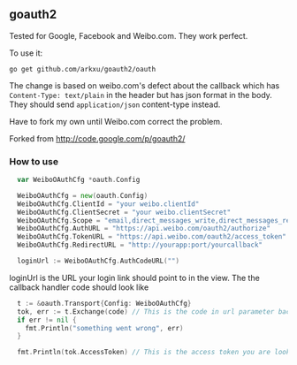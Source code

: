 ## goauth2


Tested for Google, Facebook and Weibo.com. They work perfect.

To use it:

`go get github.com/arkxu/goauth2/oauth`

The change is based on weibo.com's defect about the callback which has `Content-Type: text/plain` in the header but has json format in the body.
They should send `application/json` content-type instead.

Have to fork my own until Weibo.com correct the problem.

Forked from http://code.google.com/p/goauth2/

### How to use

```Go
  var WeiboOAuthCfg *oauth.Config

  WeiboOAuthCfg = new(oauth.Config)
  WeiboOAuthCfg.ClientId = "your weibo.clientId"
  WeiboOAuthCfg.ClientSecret = "your weibo.clientSecret"
  WeiboOAuthCfg.Scope = "email,direct_messages_write,direct_messages_read"
  WeiboOAuthCfg.AuthURL = "https://api.weibo.com/oauth2/authorize"
  WeiboOAuthCfg.TokenURL = "https://api.weibo.com/oauth2/access_token"
  WeiboOAuthCfg.RedirectURL = "http://yourapp:port/yourcallback"

  loginUrl := WeiboOAuthCfg.AuthCodeURL("")
```

loginUrl is the URL your login link should point to in the view. The the callback handler code should look like

```Go
  t := &oauth.Transport{Config: WeiboOAuthCfg}
  tok, err := t.Exchange(code) // This is the code in url parameter back from weibo.com
  if err != nil {
    fmt.Println("something went wrong", err)
  }

  fmt.Println(tok.AccessToken) // This is the access token you are looking for!

```